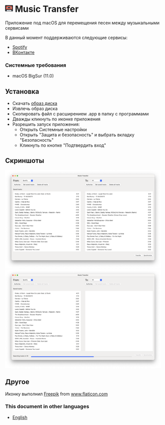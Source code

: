 # <img src="https://github.com/panandafog/Music-Transfer/blob/master/Images/Icon.png" width="25"> Music Transfer

Приложение под macOS для перемещения песен между музыкальными сервисами

В данный момент поддерживаются следующие сервисы:
- [Spotify](https://open.spotify.com/)
- [ВКонтакте](https://vk.com/)

### Системные требования
- macOS BigSur (11.0)

## Установка

- Скачать [образ диска](https://github.com/panandafog/Music-Transfer/raw/master/Product/Music%20Transfer.dmg)
- Извлечь образ диска
- Скопировать файл с расширением .app в папку с программами
- Дважды кликнуть по иконке приложения
- Разрешить запуск приложения:
	- Открыть Системные настройки
	- Открыть "Защита и безопасность" и выбрать вкладку "Безопасность"
	- Кликнуть по кнопке "Подтвердить вход"

## Скриншоты

![Screenshot1](https://github.com/panandafog/Music-Transfer/blob/master/Images/Screenshot1.png)
![Screenshot2](https://github.com/panandafog/Music-Transfer/blob/master/Images/Screenshot2.png)

## Другое

Иконку выполнил <a href="https://www.flaticon.com/authors/freepik" title="Freepik">Freepik</a> from <a href="https://www.flaticon.com/" title="Flaticon"> www.flaticon.com</a>

### This document in other languages

- [English](https://github.com/panandafog/Music-Transfer/blob/master/README.md)
